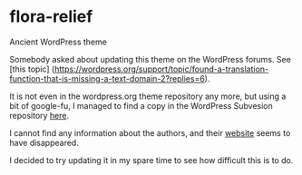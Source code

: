 # flora-relief
Ancient WordPress theme

Somebody asked about updating this theme on the WordPress forums. See [this topic] (https://wordpress.org/support/topic/found-a-translation-function-that-is-missing-a-text-domain-2?replies=6).

It is not even in the wordpress.org theme repository any more, but using a bit of google-fu, I managed to find a copy in the WordPress Subvesion repository [here](http://themes.svn.wordpress.org/flora-relief/).

I cannot find any information about the authors, and their [website](http://designer-relief.com) seems to have disappeared.

I decided to try updating it in my spare time to see how difficult this is to do.
